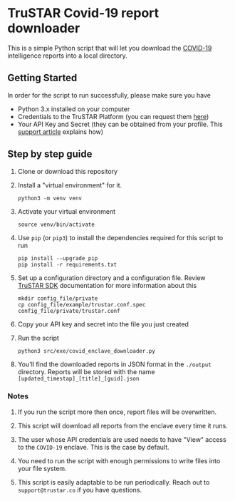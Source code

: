 # TruSTAR Covid-19 report downloader

This is a simple Python script that will let you download the [COVID-19](https://www.trustar.co/blog/covid-19-impact-community-response)
intelligence reports into a local directory.

## Getting Started

In order for the script to run successfully, please make sure you have

- Python 3.x installed on your computer
- Credentials to the TruSTAR Platform (you can request them [here](https://www.trustar.co/en/covid-19))
- Your API Key and Secret (they can be obtained from your profile. This [support article](https://support.trustar.co/article/9u4paxdtdj-api) explains how)

## Step by step guide

1. Clone or download this repository

2. Install a "virtual environment" for it.

    ```commandline
    python3 -m venv venv
    ```

3. Activate your virtual environment

    ```commandline
    source venv/bin/activate
    ```

4. Use `pip` (or `pip3`) to install the dependencies required for this script to run

    ```commandline
    pip install --upgrade pip
    pip install -r requirements.txt
   ```

5. Set up a configuration directory and a configuration file. Review [TruSTAR SDK](https://docs.trustar.co/sdk/index.html) documentation for more information about this

    ```commandline
    mkdir config_file/private
    cp config_file/example/trustar.conf.spec config_file/private/trustar.conf
    ```

6. Copy your API key and secret into the file you just created

7. Run the script

    ```commandline
    python3 src/exe/covid_enclave_downloader.py
    ```

8. You'll find the downloaded reports in JSON format in the `./output` directory. Reports will be stored with the name `[updated_timestap]_[title]_[guid].json`

### Notes

1. If you run the script more then once, report files will be overwritten. 

2. This script will download all reports from the enclave every  time it runs.
    
3. The user whose API credentials are used needs to have "View" access to the `COVID-19` enclave. This is the case by default.

4. You need to run the script with enough permissions to write files into your file system.

5. This script is easily adaptable to be run periodically. Reach out to `support@trustar.co` if you have questions.
